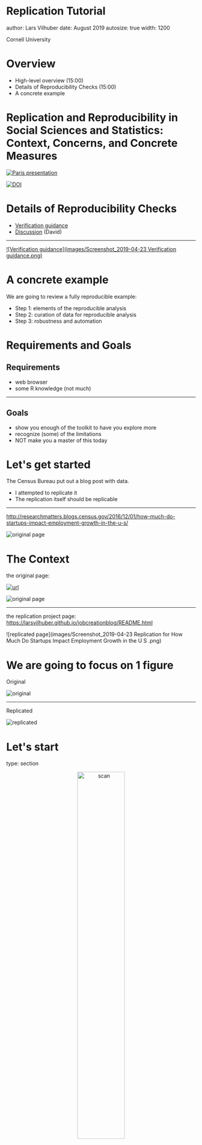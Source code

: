 Replication Tutorial
========================================================
author: Lars Vilhuber
date: August 2019
autosize: true
width: 1200

Cornell University

Overview
========================================================

- High-level overview (15:00)
- Details of Reproducibility Checks (15:00)
- A concrete example

Replication and Reproducibility in Social Sciences and Statistics: Context, Concerns, and Concrete Measures
========================================================


[![Paris presentation](images/Vilhuber-Presentation2019-Paris-2019-03-28-title.png)](https://github.com/labordynamicsinstitute/replicability-presentation2019/raw/v20190328b/Vilhuber-Presentation2019-Paris-2019-03-28.pdf)



[![DOI](https://zenodo.org/badge/DOI/10.5281/zenodo.2621959.svg)](https://doi.org/10.5281/zenodo.2621959)


Details of Reproducibility Checks
========================================================

- [Verification guidance](https://social-science-data-editors.github.io/guidance/Verification_guidance.html)
- [Discussion](https://github.com/labordynamicsinstitute/replicability-training/raw/master/Summer%202019/replicator_checklist.pdf) (David)

***

[![Verification guidance](images/Screenshot_2019-04-23 Verification guidance.png)](https://social-science-data-editors.github.io/guidance/Verification_guidance.html)

A concrete example
==================

We are going to review a fully reproducible example:

- Step 1: elements of the reproducible analysis
- Step 2: curation of data for reproducible analysis
- Step 3: robustness and automation

Requirements and Goals
============

## Requirements
- web browser
- some R knowledge (not much)

***
## Goals
- show you enough of the toolkit to have you explore more
- recognize (some) of the limitations
- NOT make you a master of this today

Let's get started
=================

The Census Bureau put out a blog post with data.

- I attempted to replicate it
- The replication itself should be replicable

***
http://researchmatters.blogs.census.gov/2016/12/01/how-much-do-startups-impact-employment-growth-in-the-u-s/

![original page](images/Selection_463.png)

The Context
===========

the original page: 

[![url](images/url-small.png)](http://researchmatters.blogs.census.gov/2016/12/01/how-much-do-startups-impact-employment-growth-in-the-u-s/)

![original page](images/Selection_463.png)
***
the replication project page: https://larsvilhuber.github.io/jobcreationblog/README.html

![replicated page](images/Screenshot_2019-04-23 Replication for How Much Do Startups Impact Employment Growth in the U S .png)

We are going to focus on 1 figure
=================================
Original

![original](images/bds1.jpg)
***
Replicated

![replicated](images/figure1-1.png)

Let's start
===========
type: section

<div style="text-align: center;">
<img src="images/giphy_scan.gif" width="50%" alt="scan" />
</div>

First problem
=============
incremental: true

the original page: http://researchmatters.blogs.census.gov/2016/12/01/how-much-do-startups-impact-employment-growth-in-the-u-s/

![oops](images/Server Not Found - Mozilla Firefox_461.png)

When the replicated disappear
=============================
Consider the key inputs to this replication:

- the original article
- the original data
- my article replicating the original article
- the data for my article

***
![stacks](images/Archives-Stacks-1.jpg)

Safeguarding scientific output
==============================
The role of journals is to provide a **permanent record**
of scientific knowledge.

- how reliable is that record?
- where are journals stored?
- what if the information is not in a journal?

***
![old library](images/antique-library-picture-id495747679-730x438.jpg)

Safeguarding scientific output
==============================

- journals disappear, as do websites
- **paper** journals are stored in libraries
- **e-journals** in a system called LOCKSS = *Lots of Copies Keep Stuff Safe*
- **data** should be stored in repositories

***
![tree in library](images/8520ec257e8022dbf450a989e87b9ccb.jpg)

Solving the first snag
======================
We use the [Internet Archive](https://www.archive.org) 

- <small>[http://researchmatters.blogs.](http://researchmatters.blogs.census.gov/2016/12/01/how-much-do-startups-impact-employment-growth-in-the-u-s/)[census.gov/](http://researchmatters.blogs.census.gov/2016/12/01/how-much-do-startups-impact-employment-growth-in-the-u-s/)[2016/12/01/how-much-do-startups-](http://researchmatters.blogs.census.gov/2016/12/01/how-much-do-startups-impact-employment-growth-in-the-u-s/)[impact-employment-growth-](http://researchmatters.blogs.census.gov/2016/12/01/how-much-do-startups-impact-employment-growth-in-the-u-s/)[in-the-u-s/](http://researchmatters.blogs.census.gov/2016/12/01/how-much-do-startups-impact-employment-growth-in-the-u-s/)</small>
![original page](images/Selection_463.png)


Solving the first snag
======================
to archive websites:


- <small>https://web.archive.org/web/20161229210623/http://researchmatters.blogs.census.gov/2016/12/01/how-much-do-startups-impact-employment-growth-in-the-u-s/</small>
![archived page](images/How Much Do Startups Impact Employment Growth in the U.S. Research Matters - Mozilla Firefox_462.png)

Building a replicable document
==============================
type: section

Building a replicable document
==============================
incremental: true


## Why would you do this

- lay out all the steps as "literate programming"
- can serve as the "README"!
- ideally runs automatically

***

## Why would you not do this

- in general, support for citations is weak/ tricky
- in general, not suggested when running counter to other best practices
  - becomes tricky when long-running computing is involved
  - runs counter to "short, focussed programs doing one thing" rule


Tools for a replicable document
===============================
incremental: true

## a place to store it
  - Dropbox? 
  - *Github? Gitlab? Bitbucket?*
  
## a place to compute it
  - your laptop?
  - my laptop?
  - a university server?
  - a cloud server?
  - all of the above?
  
***
## a programming language
  - R
  - Stata
  - Python
  - SPSS
  
## a format for the text
  - Word?
  - $\LaTeX$
  - Markdown? 


Tools for a replicable document
===============================
incremental: false

## a place to store it
  - Dropbox? 
  - **Github!** **Gitlab!** *Bitbucket?*
  
## a place to compute it
  - your laptop?
  - my laptop?
  - a university server?
  - **a cloud server!**
  - **all of the above!**
  
***
## a programming language
  - **R** (but don't worry!)
  - *Stata*
  - *Python*
  - SPSS
  
## a format for the text
  - Word?
  - $\LaTeX$
  - **Markdown!**

Aside: Markdown
===============
type: sub-section

## a format for the text
  - Word?
  - $\LaTeX$
  - **Markdown**
  - $\overline{x} = \frac{1}{N}\sum_{i=1}^N x_i$
  
***
## Looks like this
```
## a format for the text
 - Word?
  - $\LaTeX$
  - **Markdown**
  - $\overline{x} = \frac{1}{N}\sum_{i=1}^N x_i$
```

Let's start... again
===========
type: section

<div style="text-align: center;">
<img src="images/giphy_scan.gif" width="50%" alt="scan" />
</div>

The replicable document
=======================
the [replication project page](https://larsvilhuber.github.io/jobcreationblog/README.html): 

![replicated page](images/Screenshot_2019-04-23 Replication for How Much Do Startups Impact Employment Growth in the U S .png)

***
the code behind it: <small>https://github.com/larsvilhuber/jobcreationblog </small>

![Github](images/Screenshot_2019-04-23 larsvilhuber jobcreationblog.png)


A bit confusing - stay with me
=======================
In order to better support this tutorial, I "cloned" my main code repository to a new location:

- from  <small>https://</small> **github.com** <small>/larsvilhuber/jobcreationblog</small>
- to <small>https://</small> **gitlab.com** <small>/larsvilhuber/jobcreationblog</small>

and then *froze it*.

Gitlab? Github? Git? What's up with that?
=========================================
type: warning

<img alt="Gitlab logo" width="45%" style="vertical-align: middle;" src="images/gitlab-logo-gray-rgb.png"/>
<img alt="Gitlab logo" width="10%" style="vertical-align: middle;" src="images/GitHub-Mark-120px-plus.png"/>
<img alt="Gitlab logo" width="25%" style="vertical-align: middle;" src="images/GitHub_Logo.png"/>

> Both GitLab (and GitLab.com) and GitHub (and GitHub.com) are products providing Git repository hosting service. [[1](https://www.quora.com/What-are-the-differences-between-GitHub-GitLab)]


(Optional) Bonus points
=======================
If you want to save any modifications you will make, you need to first *fork* my repository yourself:

- use the "Fork" button
- you could also use the "Import project" (Gitlab.com) functionality

and then replace "**your name here**" for all occurrences of "**larsvilhuber**" in the Git URLs shown in the tutorial from here on.


Getting our hands dirty
=======================
Rather than squint on code on the screen, let's ... replicate my replication. Online. Now.

- Go to <a href="https://rstudio.cloud" target="_blank">https://rstudio.cloud</a>

***
<a href="https://rstudio.cloud" target="_blank"><img alt="Rstudio.cloud" src="images/Screenshot_2019-04-23 RStudio Cloud.png" /></a>

Logging on to the cloud server
=======================
incremental: true

![Rstudio.cloud login](images/Screenshot_2019-04-23 RStudio Cloud 2.png)

***

![Rstudio.cloud workspace](images/Screenshot_2019-04-23 RStudio Cloud 3.png)


While you do that
=================
Other cloud-based compute environments:

## [Rstudio.cloud](https://rstudio.cloud)
  - R-focused
  
## [MyBinder.org](https://mybinder.org)
  - Origins with Jupyter
  - Julia, Python, and R
  - different approach
  
***

## https://codeocean.com
  - Software-agnostic
    - R
    - Python
    - Stata !
    - Matlab !
    - others
  - but always scripted
  - integrated versioning of the entire compute capsule

Creating a new project
=======================
incremental: true

![Rstudio.cloud workspace](images/Screenshot_2019-04-23 RStudio Cloud 3.png)
***
![Rstudio.cloud new project](images/Screenshot_2019-04-23 RStudio Cloud 4.png)


![Rstudio.cloud new project from Github](images/Screenshot_2019-04-23 RStudio Cloud 5.png)

Creating a new project from Gitlab
==================================

## https://gitlab.com/larsvilhuber/jobcreationblog 

![Github](images/Screenshot_2019-04-23 larsvilhuber jobcreationblog.png)

***
![Rstudio.cloud new project from Gitlab](images/Screenshot_2019-04-23 RStudio Cloud 7.png)



Creating a new project from Gitlab
==================================

<div style="text-align: center;">
<img src="images/RStudio Cloud - Mozilla Firefox_457.png" width="80%" alt="scan" />
</div>

Creating a new project from Gitlab
==================================

<div style="text-align: center;">
<img src="images/RStudio Cloud - Mozilla Firefox_458.png" width="80%" alt="scan" />
</div>

Notes 
=====
## You could have done the same thing on your laptop
  - you might not have (the same version of) **[Rstudio](https://www.rstudio.com)** installed (free)
  - you might not have (the same version of) **[R](https://www.r-project.org/)** installed (free)
  - you might have a Mac/ Windows/ **Linux**/ old / brand new machine
  
***
## All of these are issues affecting computational reproducibility

However, they do not solve everything...

Open the README document
========================

<div style="text-align: center;">
<img src="images/RStudio Cloud - Mozilla Firefox_459.png" width="60%" alt="scan" />
</div>

A (solved) problem of dependencies
==================================

<div style="text-align: center;">
<img src="images/RStudio Cloud - Mozilla Firefox_460.png" width="80%" alt="scan" />
</div>

Issues of dependencies (new)
=======================

## You could have done the same thing on your laptop
  - you might not have (the same version of) **[Rstudio](https://www.rstudio.com)** installed (free)
  - you might not have (the same version of) **[R](https://www.r-project.org/)** installed (free)
  - you might have a Mac/ Windows/ **Linux**/ old / brand new machine
  - <span style="color: red;">you might not have (the same version of) **packages** installed</span>

Rstudio solves that for you
==================================

<div style="text-align: center;">
<h2>Go ahead, click on "install"</h2>
<img src="images/RStudio Cloud - Mozilla Firefox_460.png" width="80%" alt="scan" />
</div>

Solving dependencies
====================
The problem is not just in R:
- SSC or Stata Journal packages in Stata
- libraries or compilers in Fortran
- Modules (paid!) in SPSS or SAS
- packages in Python (and versions of Python!)

***
[![XKCD 1987](images/xkcd-dependency-hell.png)](https://xkcd.com/1987/)

Solving dependencies (R)
====================

- use `packrat` or `checkpoint` functionality
- declare dependencies explicitly [[1](https://gist.github.com/larsvilhuber/85026976027b58714c00420d75f04281)]
<small>

```r
####################################
# global libraries used everywhere #
####################################
# Package lock in - optional
MRAN.snapshot <- "2019-01-01"
options(repos = c(CRAN = paste0("https://mran.revolutionanalytics.com/snapshot/",MRAN.snapshot)))
pkgTest <- function(x)
{
        if (!require(x,character.only = TRUE))
        {
                install.packages(x,dep=TRUE)
                if(!require(x,character.only = TRUE)) stop("Package not found")
        }
        return("OK")
}
global.libraries <- c("dplyr","devtools","rprojroot","tictoc")
results <- sapply(as.list(global.libraries), pkgTest)
```
</small>

Solving dependencies (Stata)
===========================
- install packages locally [[1](https://gist.github.com/larsvilhuber/8ead0ba85119e4085e71ab3062760190)]
- commit as part of the repository
<small>

```stata
// Make a path local to the project
// Also see my related config.do at 
//   https://gist.github.com/larsvilhuber/6bcf4ff820285a1f1b9cfff2c81ca02b

local pwd "/c/path/to/project" 
capture mkdir `pwd'/ado

sysdir set PERSONAL `pwd'/ado/personal
sysdir set PLUS     `pwd'/ado/plus
sysdir set SITE `pwd'/ado/site

/* Now install them */
/*--- SSC packages ---*/
foreach pkg in outreg esttab someprog {
  ssc install `pkg'
}
```
</small>

Packages installed?
==================

## Click on "Knit"

Problem solved?
===============
Not quite

<div style="text-align: center;">
<img src="images/RStudio Cloud - Mozilla Firefox_464.png" width="60%" alt="scan" />
</div>

Another problem (maybe)
=======================
Enable popups for this site:

<div style="text-align: center;">
<img src="images/popup-blocker.png" width="60%" alt="scan" />
</div>


Problem solved NOW?
===================
## You should have seen a pop-up window with the compiled text
- do the graphs look the same?
- does the text look the same?

***
![Success!](images/giphy_success.gif)

Question:
========
type: prompt
incremental: true

## Are we done?

***
## Not quite...

### Important 
- how permanent is my document?
- how permanent is the data we are using?

### Useful 
- how can others easily see my latest version?


Making the document more permanent
==================================
type: section

Making the document more permanent
==================================



- we could have started on the Open Science Framework (possibly)


[![OSF](images/Screenshot_2019-04-23 OSF Home.png)](https://osf.io)

***
- we could create a PDF and store it on Cornell's eCommons
[![ecommons](images/Screenshot_2019-04-23 Home.png)](https://ecommons.cornell.edu/)


- we could submit to a journal!


We are going to use Zenodo
==========================
incremental: true
[![zenodo](images/Screenshot_2019-04-23 Zenodo - Research Shared.png)](https://zenodo.org)

Zenodo is the social-science (general-purpose) repository managed by CERN

***
![CERN](images/cern-lhc-firsthalfofcmsinnertrackerbarrel.jpg)

Why Zenodo?
===========
## Because it makes it really easy
- create a hook from Zenodo to Github
- create a release on Github
- a permanent record remains on Zenodo with a DOI [![DOI](https://zenodo.org/badge/DOI/10.5281/zenodo.400356.svg)](https://doi.org/10.5281/zenodo.400356)
  - even if you delete your Github repo!

For more info, see https://guides.github.com/activities/citable-code/
  
***
![Zenodo page](images/Screenshot_2019-04-23 Replication for How Much Do Startups Impact Employment Growth in the U S Zenodo.png)

Making the page more accessible
===============================
type: section

Making the page more accessible
===============================
Initially, you saw this 

[![replicated page](images/Screenshot_2019-04-23 Replication for How Much Do Startups Impact Employment Growth in the U S .png)](https://larsvilhuber.github.io/jobcreationblog/README.html)

***
But the code behind it is at https://github.com/larsvilhuber/jobcreationblog 

![Github](images/Screenshot_2019-04-23 larsvilhuber jobcreationblog.png)

Creating a webpage from Github-hosted code
==========================================
- Go into the settings
- Tick the box to make it visible
- Ensure that you have HTML pages ("Github Pages" does not render Markdown)


***
![settings](images/Screenshot_2019-04-23 larsvilhuber jobcreationblog settings.png)

Having Github (and some friends) create a webpage
================================================
## We can go one step further
- Have the document be created automatically when we change and commit
  - R code would be run "in the cloud" (not on Rstudio.cloud manually)
  - automatically! 
  - See https://docs.travis-ci.com/user/languages/r/ for more details
  
***

## Challenges
- Code needs to be replicable!
  - all the dependencies need to be solved in our code
  - won't work for paid-for software (Stata, SPSS, SAS)
  
  
How permanent is the data?
=========================
type: section

The data is obtained from a Census Bureau website.
- The website http://www2.census.gov/ces/bds/ might be re-organized and disappear
- The data format might change
- The API might change
- We only need two small chunks of code

Making the data more permanent
=============================

## Multiple options
  -  [Dryad Digital Repository](http://datadryad.org/)
  -  [figshare](http://figshare.com/)
  -  [Harvard Dataverse Network](http://thedata.harvard.edu/dvn/)
  -  [ICPSR](https://www.icpsr.umich.edu/icpsrweb/) and [OPENICPSR](https://www.openicpsr.org/openicpsr/)
  -  [Open Science Framework](http://osf.io/)
  -  [Zenodo](http://zenodo.org/)
  
***
We used Zenodo again, but all the others are just as good!
- We uploaded manually

[![zenodo](images/Screenshot_2019-04-23 Zenodo - Research Shared.png)](https://zenodo.org)

Using the permanent data
========================

<div style="text-align: center;">
<img src="images/Screenshot_2019-04-23 Replication Data for Replication for How Much Do Startups Impact Employment Growth in the U S.png" width="80%" alt="scan" />
</div>

Making code changes cautiously (branching)
========================
## If we want to incorporate the Zenodo data
We could
- make all the changes right away
- possibly mess up the live site/ latest version of the paper?
- maybe annoy our co-authors?

***
## But we used a version control system with **branching**!
We instead
- created a new branch `zenodo`
- made all the changes there
- can compare the changes to the `main` branch
- consult with our co-authors before pulling the changes back into the main branch
- our live site/paper remains valid the entire time

Compare the changes: Version Control
===================
Since we used Gitlab, you can compare the changes: <small>https://gitlab.com/larsvilhuber/jobcreationblog/compare/master...zenodo?view=parallel</small>

<div style="text-align: center;">
<img src="images/Screenshot_2019-04-29 larsvilhuber jobcreationblog gitlab diff.png" width="80%" alt="scan" />
</div>

Compare the changes: Version Control
===================

We could then proceed to incorporate (**pull** or **merge**) the changes into the `main` repository:

<div style="text-align: center;">
<img src="images/Screenshot_2019-04-29 larsvilhuber jobcreationblog gitlab merge request.png" width="50%" alt="scan" />
</div>

Read more about it at https://help.github.com/en/articles/about-pull-requests and https://docs.gitlab.com/ee/gitlab-basics/add-merge-request.html 

Final result
============
The final result would

- pull data from Zenodo
- reliably reproduce the graph as presented today
- use citable data (`DOI = 10.5281/zenodo.2649598`)
- be citable itself (`DOI = 10.5281/zenodo.400356`)

Conclusion
==========
type: section

Conclusion
==========
## Replication can be a lot of work
We've touched on
- Replication per se
- Replicable documents
- Possible pitfalls of software dependencies
- Cloud computing platforms
- Permanence of source material (website, data) and how to solve it

***

![project](images/Screenshot_2019-04-23 Replication for How Much Do Startups Impact Employment Growth in the U S .png)

Conclusion
==========

## We have not covered everything
... because there can be a lot more
- HP computing <small>(length, quantity, throughput)</small>
- Issues with commercial (paid) software <small>(access, permanence)</small>
- Data that is not public-use
- Data in a locked room

***
![SafePODS](images/SafePODS.png)

Thank you
==========
type: section

Presentation: https://labordynamicsinstitute.github.io/replication-tutorial-2019

Source: https://github.com/labordynamicsinstitute/replication-tutorial-2019



![CC-BY-4.0](images/cc-by-nc.png) <small>[Creative Commons Attribution-NonCommercial 4.0 International Public License](LICENSE.html)</small>
